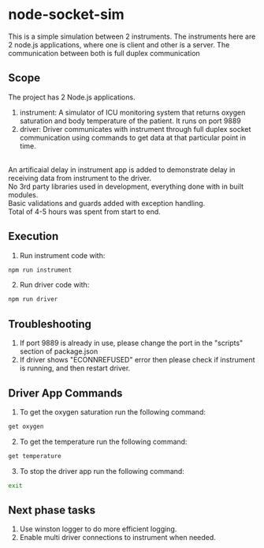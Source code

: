 # node-socket-sim
This is a simple simulation between 2 instruments. The instruments here are 2 node.js applications, where one is client and other is a server. The communication between both is full duplex communication

## Scope
The project has 2 Node.js applications.
1. instrument: A simulator of ICU monitoring system that returns oxygen saturation and body temperature of the patient. It runs on port 9889
2. driver: Driver communicates with instrument through full duplex socket communication using commands to get data at that particular point in time.
<br/>
An artificaial delay in instrument app is added to demonstrate delay in receiving data from instrument to the driver.
<br/>
No 3rd party libraries used in development, everything done with in built modules.
<br/>
Basic validations and guards added with exception handling.
<br/>
Total of 4-5 hours was spent from start to end.

## Execution
1. Run instrument code with: 
```sh
npm run instrument
```
2. Run driver code with:
```sh
npm run driver
```

## Troubleshooting
1. If port 9889 is already in use, please change the port in the "scripts" section of package.json
2. If driver shows "ECONNREFUSED" error then please check if instrument is running, and then restart driver.

## Driver App Commands
1. To get the oxygen saturation run the following command: 
```sh
get oxygen
```
2. To get the temperature run the following command: 
```sh
get temperature
```
3. To stop the driver app run the following command: 
```sh
exit
```

## Next phase tasks
1. Use winston logger to do more efficient logging.
2. Enable multi driver connections to instrument when needed.
